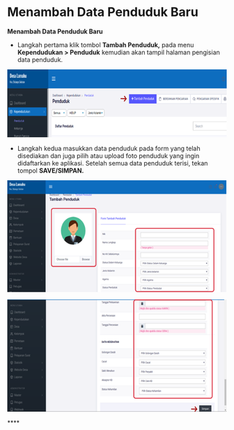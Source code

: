 # Menambah Data Penduduk Baru

**Menambah Data Penduduk Baru**

* Langkah pertama klik tombol **Tambah Penduduk,** pada menu **Kependudukan &gt; Penduduk** kemudian akan tampil halaman pengisian data penduduk.

![](../../.gitbook/assets/2.png)



* Langkah kedua masukkan data penduduk pada form yang telah disediakan dan juga pilih atau upload foto penduduk yang ingin didaftarkan ke aplikasi. Setelah semua data penduduk terisi, tekan tompol **SAVE/SIMPAN.**

![](../../.gitbook/assets/3.png)

![](../../.gitbook/assets/4.png)

\*\*\*\*

